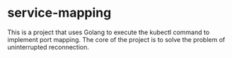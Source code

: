 # service-mapping
This is a project that uses Golang to execute the kubectl command to implement port mapping. The core of the project is to solve the problem of uninterrupted reconnection.
